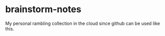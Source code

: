 # brainstorm-notes
My personal rambling collection in the cloud since github can be used like this.
